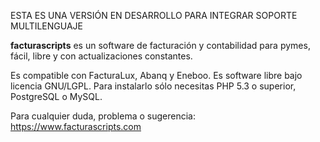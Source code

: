 ESTA ES UNA VERSIÓN EN DESARROLLO PARA INTEGRAR SOPORTE MULTILENGUAJE

__facturascripts__ es un software de facturación y contabilidad para pymes,
fácil, libre y con actualizaciones constantes.

Es compatible con FacturaLux, Abanq y Eneboo. Es software libre bajo licencia GNU/LGPL.
Para instalarlo sólo necesitas PHP 5.3 o superior, PostgreSQL o MySQL.

Para cualquier duda, problema o sugerencia:
https://www.facturascripts.com

